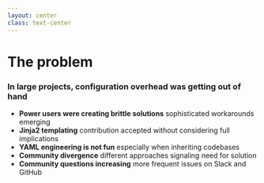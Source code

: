 ```yaml
---
layout: center
class: text-center
---
```



# The problem


<div class="grid gap-6 mt-8 text-lg max-w-4xl mx-auto">

### <mdi-alert-octagon/> In large projects, configuration overhead was getting out of hand

<ul class="list-none space-y-3 text-left">
<li><mdi-alert/> <strong>Power users were creating brittle solutions</strong> sophisticated workarounds emerging</li>
<li><mdi-puzzle-outline/> <strong>Jinja2 templating</strong> contribution accepted without considering full implications</li>
<li><mdi-file-code-outline/> <strong>YAML engineering is not fun</strong> especially when inheriting codebases</li>
<li><mdi-chart-line/> <strong>Community divergence</strong> different approaches signaling need for solution</li>
<li><mdi-comment-question-outline/> <strong>Community questions increasing</strong> more frequent issues on Slack and GitHub</li>
</ul>

</div>


<!--
This became our north star problem - configuration complexity was the biggest barrier to Kedro adoption and user success.
-->